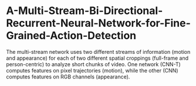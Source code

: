 # A-Multi-Stream-Bi-Directional-Recurrent-Neural-Network-for-Fine-Grained-Action-Detection
The multi-stream network uses two different streams of information (motion and appearance) for each of two different spatial croppings (full-frame and person-centric) to analyze short chunks of video. One network (CNN-T) computes features on pixel trajectories (motion), while the other (CNN) computes features on RGB channels (appearance).
